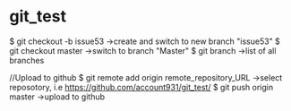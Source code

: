 # git_test

$ git checkout -b issue53    ->create and switch to new branch "issue53"
$ git checkout master            ->switch to branch "Master"
$ git branch     ->list of all branches


//Upload to github 
$ git remote add origin remote_repository_URL    ->select reposotory, i.e https://github.com/account931/git_test/
$ git push origin master       ->upload to github
